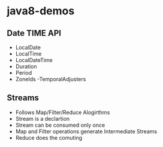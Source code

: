 # java8-demos
## Date TIME API
  - LocalDate
  - LocalTime
  - LocalDateTime
  - Duration
  - Period
  - ZoneIds
  -TemporalAdjusters
## Streams
  - Follows Map/Filter/Reduce Alogirthms
  - Stream is a declartion
  - Stream can be consumed only once
  - Map and Filter operations generate Intermediate Streams
  - Reduce does the comuting
